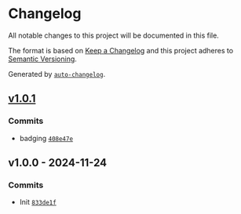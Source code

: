 # Changelog

All notable changes to this project will be documented in this file.

The format is based on [Keep a Changelog](https://keepachangelog.com/en/1.0.0/)
and this project adheres to [Semantic Versioning](https://semver.org/spec/v2.0.0.html).

Generated by [`auto-changelog`](https://github.com/CookPete/auto-changelog).

## [v1.0.1](https://github.com/bcomnes/is-youtube-url/compare/v1.0.0...v1.0.1)

### Commits

- badging [`408e47e`](https://github.com/bcomnes/is-youtube-url/commit/408e47eb16f6adab96d7edb5c4a349d0f3e9dc58)

## v1.0.0 - 2024-11-24

### Commits

- Init [`833de1f`](https://github.com/bcomnes/is-youtube-url/commit/833de1f1d935de6fb6f967a8934c8734287539c3)
